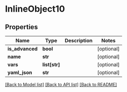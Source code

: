 # InlineObject10

## Properties
Name | Type | Description | Notes
------------ | ------------- | ------------- | -------------
**is_advanced** | **bool** |  | [optional] 
**name** | **str** |  | [optional] 
**vars** | **list[str]** |  | [optional] 
**yaml_json** | **str** |  | [optional] 

[[Back to Model list]](../README.md#documentation-for-models) [[Back to API list]](../README.md#documentation-for-api-endpoints) [[Back to README]](../README.md)


